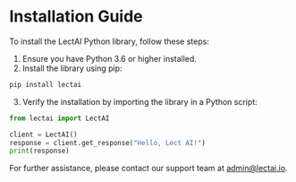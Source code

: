 # Installation Guide

To install the LectAI Python library, follow these steps:

1. Ensure you have Python 3.6 or higher installed.
2. Install the library using pip:

```bash
pip install lectai
```

3. Verify the installation by importing the library in a Python script:

```python
from lectai import LectAI

client = LectAI()
response = client.get_response("Hello, Lect AI!")
print(response)
```

For further assistance, please contact our support team at [admin@lectai.io](mailto:admin@lectai.io).